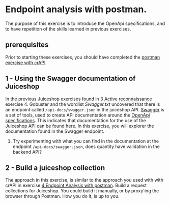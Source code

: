 # Endpoint analysis with postman.
The purpose of this exercise is to introduce the OpenApi specifications, and to have repetition of the skills learned
in previous exercises.

## prerequisites
Prior to starting these exercises, you should have completed the [postman exercise with crAPI](../crAPI/4_Endpoint_Analysis_with_postman.md)

## 1 -  Using the Swagger documentation of Juiceshop
In the previous Juiceshop exercises found in [3 Active reconnaissance](3_Active_reconnaissance.md) exercise 4. Gobuster and the wordlist _Swagger.txt_ uncovered
that there is an endpoint called `/api-docs/swagger.json` in the juiceshop API. [Swagger](https://swagger.io/docs/specification/about/) is a set of tools, used
to create API documentation around the [OpenApi specifications](https://swagger.io/docs/specification/about/). This indicates that documentation for the use of
the Juiceshop API can be found here. In this exercise, you will explorer the documentation found in the Swagger endpoint.

1. Try experimenting with what you can find in the documentation at the endpoint `/api-docs/swagger.json`, does quantity have validation in the backend API?

## 2 - Build a juiceshop collection
The approach in this exercise, is similar to the approach you used with with crAPI in exercise [4 Endpoint Analysis with postman](../crAPI/4_Endpoint_Analysis_with_postman.md).
Build a request collections for Juiceshop. You could build it manually, or by proxy'ing the browser through Postman. How you do it, is up to you.

